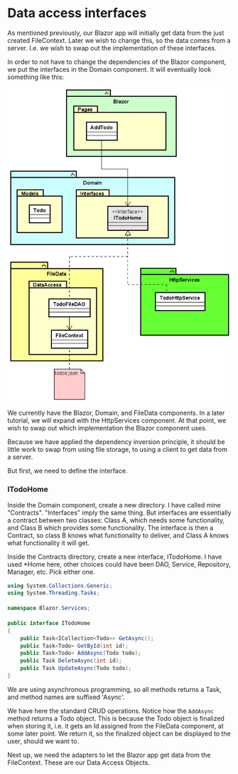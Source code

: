 # Data access interfaces
As mentioned previously, our Blazor app will initially get data from the just created FileContext. 
Later we wish to change this, so the data comes from a server. 
I.e. we wish to swap out the implementation of these interfaces. 

In order to not have to change the dependencies of the Blazor component, we put the interfaces in the Domain component.
It will eventually look something like this:

![img_9.png](Resources/img_9.png)

We currently have the Blazor, Domain, and FileData components. In a later tutorial, we will expand with the HttpServices component. At that point, we wish to swap out which implementation the Blazor component uses.

Because we have applied the dependency inversion principle, 
it should be little work to swap from using file storage, 
to using a client to get data from a server.

But first, we need to define the interface.


### ITodoHome
Inside the Domain component, create a new directory. I have called mine "Contracts". "Interfaces" imply the same thing. 
But interfaces are essentially a contract between two classes: Class A, which needs some functionality, and Class B which provides some functionality. 
The interface is then a Contract, so class B knows what functionality to deliver, and Class A knows what functionality it will get. 

Inside the Contracts directory, create a new interface, ITodoHome. I have used *Home here, other choices could have been DAO, Service, Repository, Manager, etc. Pick either one.

```csharp
using System.Collections.Generic;
using System.Threading.Tasks;

namespace Blazor.Services;

public interface ITodoHome
{
    public Task<ICollection<Todo>> GetAsync();
    public Task<Todo> GetById(int id);
    public Task<Todo> AddAsync(Todo todo);
    public Task DeleteAsync(int id);
    public Task UpdateAsync(Todo todo);
}
```

We are using asynchronous programming, so all methods returns a Task, and method names are suffixed 'Async'.

We have here the standard CRUD operations. Notice how the `AddAsync` method returns a Todo object. This is because the Todo object is finalized when storing it, i.e. it gets an Id assigned from the FileData component, at some later point. We return it, so the finalized object can be displayed to the user, should we want to.

Next up, we need the adapters to let the Blazor app get data from the FileContext. These are our Data Access Objects.